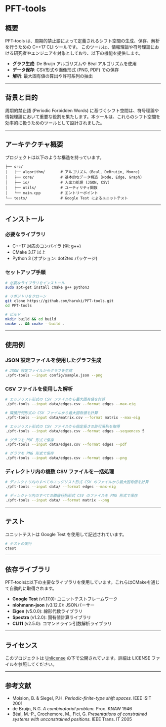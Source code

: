 # PFT-tools

## 概要

PFT-tools は、周期的禁止語によって定義されるシフト空間の生成、保存、解析を行うための C++17 CLI ツールです。
このツールは、情報理論や符号理論における研究者やエンジニアを対象としており、以下の機能を提供します。

- **グラフ生成**: De Bruijn アルゴリズムや Béal アルゴリズムを使用
- **データ保存**: CSV形式や画像形式 (PNG, PDF) での保存
- **解析**: 最大固有値の算出や許可系列の抽出

---

## 背景と目的

周期的禁止語 (Periodic Forbidden Words) に基づくシフト空間は、符号理論や情報理論において重要な役割を果たします。本ツールは、これらのシフト空間を効率的に扱うためのツールとして設計されました。

---

## アーキテクチャ概要

プロジェクトは以下のような構造を持っています。

```plaintext
├── src/
│   ├── algorithm/       # アルゴリズム (Beal, DeBruijn, Moore)
│   ├── core/            # 基本的なデータ構造 (Node, Edge, Graph)
│   ├── io/              # 入出力処理 (JSON, CSV)
│   ├── utils/           # ユーティリティ関数
│   └── main.cpp         # エントリーポイント
└── tests/               # Google Test によるユニットテスト
```

---

## インストール

### 必要なライブラリ

- C++17 対応のコンパイラ (例: g++)
- CMake 3.17 以上
- Python 3 (オプション: dot2tex パッケージ)

### セットアップ手順

```sh
# 必要なライブラリをインストール
sudo apt-get install cmake g++ python3

# リポジトリをクローン
git clone https://github.com/haruki/PFT-tools.git
cd PFT-tools

# ビルド
mkdir build && cd build
cmake .. && cmake --build .
```

---

## 使用例

### JSON 設定ファイルを使用したグラフ生成

```sh
# JSON 設定ファイルからグラフを生成
./pft-tools --input config/sample.json --png
```

### CSV ファイルを使用した解析

```sh
# エッジリスト形式の CSV ファイルから最大固有値を計算
./pft-tools --input data/edges.csv --format edges --max-eig

# 隣接行列形式の CSV ファイルから最大固有値を計算
./pft-tools --input data/matrix.csv --format matrix --max-eig

# エッジリスト形式の CSV ファイルから指定長さの許可系列を取得
./pft-tools --input data/edges.csv --format edges --sequences 5

# グラフを PDF 形式で保存
./pft-tools --input data/edges.csv --format edges --pdf

# グラフを PNG 形式で保存
./pft-tools --input data/edges.csv --format edges --png
```

### ディレクトリ内の複数 CSV ファイルを一括処理

```sh
# ディレクトリ内のすべてのエッジリスト形式 CSV のファイルから最大固有値を計算
./pft-tools --input data/ --format edges --max-eig

# ディレクトリ内のすべての隣接行列形式 CSV のファイルを PNG 形式で保存
./pft-tools --input data/ --format matrix --png
```

---

## テスト

ユニットテストは Google Test を使用して記述されています。

```sh
# テストの実行
ctest
```

---

## 依存ライブラリ

PFT-toolsは以下の主要なライブラリを使用しています。これらはCMakeを通じて自動的に取得されます。

- **Google Test** (v1.17.0): ユニットテストフレームワーク
- **nlohmann-json** (v3.12.0): JSONパーサー
- **Eigen** (v5.0.0): 線形代数ライブラリ
- **Spectra** (v1.2.0): 固有値計算ライブラリ
- **CLI11** (v2.5.0): コマンドライン引数解析ライブラリ

---

## ライセンス

このプロジェクトは [Unlicense](LICENSE) の下で公開されています。詳細は LICENSE ファイルを参照してください。

---

## 参考文献

- Moision, B. & Siegel, P.H. _Periodic-finite-type shift spaces._ IEEE ISIT 2001
- de Bruijn, N.G. _A combinatorial problem._ Proc. KNAW 1946
- Béal, M.-P., Crochemore, M., Fici, G. _Presentations of constrained systems with unconstrained positions._ IEEE Trans. IT 2005
